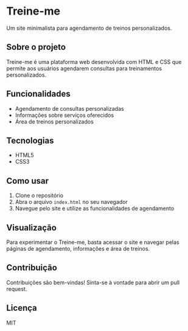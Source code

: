 # Treine-me

Um site minimalista para agendamento de treinos personalizados.

## Sobre o projeto

Treine-me é uma plataforma web desenvolvida com HTML e CSS que permite aos usuários agendarem consultas para treinamentos personalizados.

## Funcionalidades

- Agendamento de consultas personalizadas
- Informações sobre serviços oferecidos
- Área de treinos personalizados

## Tecnologias

- HTML5
- CSS3

## Como usar

1. Clone o repositório
2. Abra o arquivo `index.html` no seu navegador
3. Navegue pelo site e utilize as funcionalidades de agendamento

## Visualização

Para experimentar o Treine-me, basta acessar o site e navegar pelas páginas de agendamento, informações e área de treinos.

## Contribuição

Contribuições são bem-vindas! Sinta-se à vontade para abrir um pull request.

## Licença

MIT
